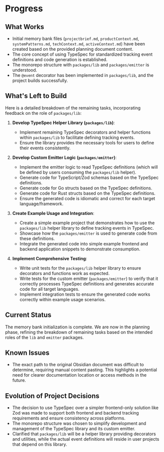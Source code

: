 # Progress

## What Works

- Initial memory bank files (`projectbrief.md`, `productContext.md`, `systemPatterns.md`, `techContext.md`, `activeContext.md`) have been created based on the provided planning document content.
- The core concept of using TypeSpec for standardized tracking event definitions and code generation is established.
- The monorepo structure with `packages/lib` and `packages/emitter` is understood.
- The `@event` decorator has been implemented in `packages/lib`, and the project builds successfully.

## What's Left to Build

Here is a detailed breakdown of the remaining tasks, incorporating feedback on the role of `packages/lib`:

1.  **Develop TypeSpec Helper Library (`packages/lib`)**:
    *   Implement remaining TypeSpec decorators and helper functions within `packages/lib` to facilitate defining tracking events.
    *   Ensure the library provides the necessary tools for users to define their events consistently.

2.  **Develop Custom Emitter Logic (`packages/emitter`)**:
    *   Implement the emitter logic to read TypeSpec definitions (which will be defined by users consuming the `packages/lib` helper).
    *   Generate code for TypeScript/Zod schemas based on the TypeSpec definitions.
    *   Generate code for Go structs based on the TypeSpec definitions.
    *   Generate code for Rust structs based on the TypeSpec definitions.
    *   Ensure the generated code is idiomatic and correct for each target language/framework.

3.  **Create Example Usage and Integration**:
    *   Create a simple example project that demonstrates how to use the `packages/lib` helper library to define tracking events in TypeSpec.
    *   Showcase how the `packages/emitter` is used to generate code from these definitions.
    *   Integrate the generated code into simple example frontend and backend application snippets to demonstrate consumption.

4.  **Implement Comprehensive Testing**:
    *   Write unit tests for the `packages/lib` helper library to ensure decorators and functions work as expected.
    *   Write tests for the custom emitter (`packages/emitter`) to verify that it correctly processes TypeSpec definitions and generates accurate code for all target languages.
    *   Implement integration tests to ensure the generated code works correctly within example usage scenarios.

## Current Status

The memory bank initialization is complete. We are now in the planning phase, refining the breakdown of remaining tasks based on the intended roles of the `lib` and `emitter` packages.

## Known Issues

- The exact path to the original Obsidian document was difficult to determine, requiring manual content pasting. This highlights a potential need for clearer documentation location or access methods in the future.

## Evolution of Project Decisions

- The decision to use TypeSpec over a simpler frontend-only solution like Zod was made to support both frontend and backend tracking requirements and ensure consistency across platforms.
- The monorepo structure was chosen to simplify development and management of the TypeSpec library and its custom emitter.
- Clarified that `packages/lib` will be a helper library providing decorators and utilities, while the actual event definitions will reside in user projects that depend on this library.
